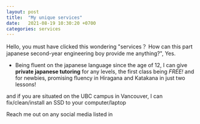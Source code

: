 ```yaml
---
layout: post
title:  "My unique services"
date:   2021-08-19 10:30:20 +0700
categories: services
---
```

Hello, you must have clicked this wondering "services？ How can this part japanese second-year engineering boy provide me anything?", Yes.

- Being fluent on the japanese language since the age of 12, I can give **private japanese tutoring** for any levels, the first class being *FREE!* and for newbies, promising fluency in Hiragana and Katakana in just two lessons! 

and if you are situated on the UBC campus in Vancouver, I can fix/clean/install an SSD to your computer/laptop

Reach me out on any social media listed in 